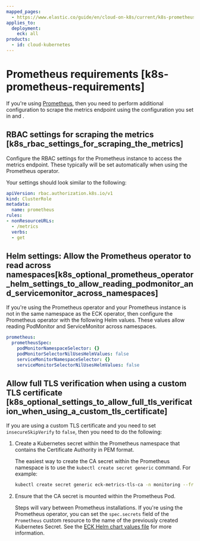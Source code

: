 ```yaml
---
mapped_pages:
  - https://www.elastic.co/guide/en/cloud-on-k8s/current/k8s-prometheus-requirements.html
applies_to:
  deployment:
    eck: all
products:
  - id: cloud-kubernetes
---
```


# Prometheus requirements [k8s-prometheus-requirements]

If you're using [Prometheus](https://prometheus.io/), then you need to perform additional configuration to scrape the metrics endpoint using the configuration you set in [](/deploy-manage/monitor/orchestrators/k8s-enabling-metrics-endpoint.md) and [](/deploy-manage/monitor/orchestrators/k8s-securing-metrics-endpoint.md).

## RBAC settings for scraping the metrics [k8s_rbac_settings_for_scraping_the_metrics]

Configure the RBAC settings for the Prometheus instance to access the metrics endpoint. These typically will be set automatically when using the Prometheus operator.

Your settings should look similar to the following:

```yaml
apiVersion: rbac.authorization.k8s.io/v1
kind: ClusterRole
metadata:
  name: prometheus
rules:
- nonResourceURLs:
  - /metrics
  verbs:
  - get
```

## Helm settings: Allow the Prometheus operator to read across namespaces[k8s_optional_prometheus_operator_helm_settings_to_allow_reading_podmonitor_and_servicemonitor_across_namespaces]

If you're using the Prometheus operator and your Prometheus instance is not in the same namespace as the ECK operator, then configure the Prometheus operator with the following Helm values. These values allow reading PodMonitor and ServiceMonitor across namespaces.

```yaml
prometheus:
  prometheusSpec:
    podMonitorNamespaceSelector: {}
    podMonitorSelectorNilUsesHelmValues: false
    serviceMonitorNamespaceSelector: {}
    serviceMonitorSelectorNilUsesHelmValues: false
```


## Allow full TLS verification when using a custom TLS certificate [k8s_optional_settings_to_allow_full_tls_verification_when_using_a_custom_tls_certificate]

If you are using a custom TLS certificate and you need to set `insecureSkipVerify` to `false`, then you need to do the following:

1. Create a Kubernetes secret within the Prometheus namespace that contains the Certificate Authority in PEM format.

    The easiest way to create the CA secret within the Prometheus namespace is to use the `kubectl create secret generic` command. For example:

    ```sh
    kubectl create secret generic eck-metrics-tls-ca -n monitoring --from-file=ca.crt=/path/to/ca.pem
    ```

2. Ensure that the CA secret is mounted within the Prometheus Pod.

    Steps will vary between Prometheus installations. If you're using the Prometheus operator, you can set the `spec.secrets` field of the `Prometheus` custom resource to the name of the previously created Kubernetes Secret. See the [ECK Helm chart values file](https://github.com/elastic/cloud-on-k8s/tree/{{eck_release_branch}}/deploy/eck-operator/values.yaml) for more information.


